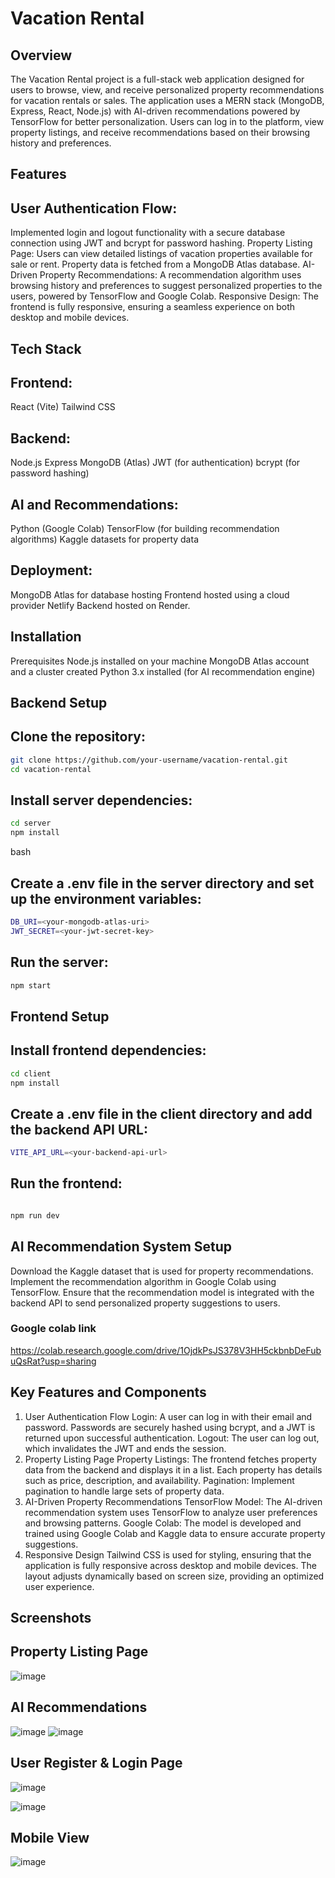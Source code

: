# Vacation Rental

## Overview


The Vacation Rental project is a full-stack web application designed for users to browse, view, and receive personalized property recommendations for vacation rentals or sales. The application uses a MERN stack (MongoDB, Express, React, Node.js) with AI-driven recommendations powered by TensorFlow for better personalization. Users can log in to the platform, view property listings, and receive recommendations based on their browsing history and preferences.

## Features

## User Authentication Flow: 

Implemented login and logout functionality with a secure database connection using JWT and bcrypt for password hashing.
Property Listing Page: Users can view detailed listings of vacation properties available for sale or rent. Property data is fetched from a MongoDB Atlas database.
AI-Driven Property Recommendations: A recommendation algorithm uses browsing history and preferences to suggest personalized properties to the users, powered by TensorFlow and Google Colab.
Responsive Design: The frontend is fully responsive, ensuring a seamless experience on both desktop and mobile devices.

## Tech Stack

## Frontend:

React (Vite)
Tailwind CSS

## Backend:

Node.js
Express
MongoDB (Atlas)
JWT (for authentication)
bcrypt (for password hashing)

## AI and Recommendations:

Python (Google Colab)
TensorFlow (for building recommendation algorithms)
Kaggle datasets for property data

## Deployment:

MongoDB Atlas for database hosting
Frontend hosted using a cloud provider Netlify
Backend hosted on Render.


## Installation

Prerequisites
Node.js installed on your machine
MongoDB Atlas account and a cluster created
Python 3.x installed (for AI recommendation engine)


## Backend Setup

## Clone the repository:

```bash
git clone https://github.com/your-username/vacation-rental.git
cd vacation-rental
```


## Install server dependencies:

```bash
cd server
npm install
```

bash

## Create a .env file in the server directory and set up the environment variables:

```bash
DB_URI=<your-mongodb-atlas-uri>
JWT_SECRET=<your-jwt-secret-key>
```

## Run the server:

```bash
npm start
```
## Frontend Setup

## Install frontend dependencies:
```bash
cd client
npm install
```
## Create a .env file in the client directory and add the backend API URL:

```bash
VITE_API_URL=<your-backend-api-url>
```
## Run the frontend:

```bash

npm run dev
```

## AI Recommendation System Setup

Download the Kaggle dataset that is used for property recommendations.
Implement the recommendation algorithm in Google Colab using TensorFlow.
Ensure that the recommendation model is integrated with the backend API to send personalized property suggestions to users.

### Google colab link 
https://colab.research.google.com/drive/1OjdkPsJS378V3HH5ckbnbDeFubuQsRat?usp=sharing
## Key Features and Components

1. User Authentication Flow
Login: A user can log in with their email and password. Passwords are securely hashed using bcrypt, and a JWT is returned upon successful authentication.
Logout: The user can log out, which invalidates the JWT and ends the session.
2. Property Listing Page
Property Listings: The frontend fetches property data from the backend and displays it in a list. Each property has details such as price, description, and availability.
Pagination: Implement pagination to handle large sets of property data.
3. AI-Driven Property Recommendations
TensorFlow Model: The AI-driven recommendation system uses TensorFlow to analyze user preferences and browsing patterns.
Google Colab: The model is developed and trained using Google Colab and Kaggle data to ensure accurate property suggestions.
4. Responsive Design
Tailwind CSS is used for styling, ensuring that the application is fully responsive across desktop and mobile devices.
The layout adjusts dynamically based on screen size, providing an optimized user experience.

## Screenshots

## Property Listing Page
![image](https://github.com/user-attachments/assets/ef04471c-693f-41f8-ac70-d808b87201c1)

## AI Recommendations
![image](https://github.com/user-attachments/assets/80d7cb3e-d034-4a3c-8890-84bb20f67b3d)
![image](https://github.com/user-attachments/assets/1dd21cfe-21f0-43d5-a990-3737d511d312)


## User Register & Login Page
![image](https://github.com/user-attachments/assets/5c7bab2c-9ed3-4bbb-bddd-106b8d4c3c1a)

![image](https://github.com/user-attachments/assets/1de8e3a1-d46c-4515-87b5-b2b1894b9719)

## Mobile View
![image](https://github.com/user-attachments/assets/45434514-3af2-4de3-bf74-11248412279e)
